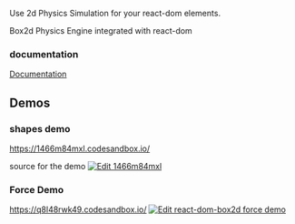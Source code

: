 Use 2d Physics Simulation for your react-dom elements.

Box2d Physics Engine integrated with react-dom



### documentation

[Documentation](https://oneto018.github.io/react-dom-box2d/docs/)

## Demos

### shapes demo
https://1466m84mxl.codesandbox.io/

source for the demo 
[![Edit 1466m84mxl](https://codesandbox.io/static/img/play-codesandbox.svg)](https://codesandbox.io/s/1466m84mxl)

### Force Demo
https://q8l48rwk49.codesandbox.io/
[![Edit react-dom-box2d force demo](https://codesandbox.io/static/img/play-codesandbox.svg)](https://codesandbox.io/s/q8l48rwk49)

